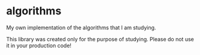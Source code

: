 # algorithms
My own implementation of the algorithms that I am studying.

This library was created only for the purpose of studying. Please do not use it in your production code!
